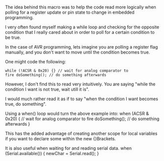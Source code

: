 
The idea behind this macro was to help the code read more logically when polling for a register update or pin state to change in embedded programming.

I very often found myself making a while loop and checking for the opposite condition that I really cared about in order to poll for a certain condition to be true. 

In the case of AVR programming, lets imagine you are polling a register flag manually, and you don't want to move until the condition becomes true.

One might code the following:

  <code>while (!ACSR & 0x20) {}  // wait for analog comparator to fire
  doSomething();           // do something afterwards</code>

However, I don't find this to read very intuitively. You are saying "while the condition I want is not true, wait utill it is".
  
I would much rather read it as if to say "when the condition I want becomes true, do something".

Using a when() loop would turn the above example into: 
  when (ACSR & 0x20) {  // wait for analog comparator to fire
    doSomething();      // do something afterwards
  }

This has the added advantage of creating another scope for local variables if you want to declare some within the new {}Brackets. 

It is also useful when waiting for and reading serial data.
  when (Serial.available()) {
    newChar = Serial.read();
  } 
